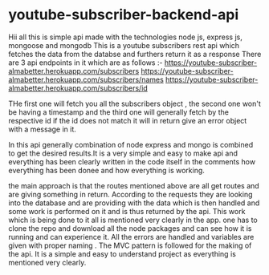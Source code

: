 # youtube-subscriber-backend-api

Hii all this is simple api made with the technologies node js, express js, mongoose and mongodb
This is a youtube subscribers rest api which fetches the data from the databse and furthers return it as a response 
There are 3 api endpoints in it which are as follows :-
https://youtube-subscriber-almabetter.herokuapp.com/subscribers 
https://youtube-subscriber-almabetter.herokuapp.com/subscribers/names
https://youtube-subscriber-almabetter.herokuapp.com/subscribers/id

THe first one will fetch you all the subscribers object , the second one won't be having a timestamp and the third one will generally fetch by the respective id
if the id does not match it will in return give an error object with a message in it.

In this api generally combination of node express and mongo is combined to get the desired results.It is a very simple and easy to make api and everything
has been clearly written in the code itself in the comments how everything has been donee and how everything is working.

the main approach is that the routes mentioned above are all get routes and are giving something in return. According to the requests they are looking into the 
database and are providing with the data which is then handled and some work is performed on it and is thus returned by the api. This work which is being done to it 
all is mentioned very clearly in the app.
one has to clone the repo and download all the node packages and can see how it is running and can experience it.
All the errors are handled and variables are given with proper naming . The MVC pattern is followed for the making of the api. It is a simple and easy to understand 
project as everything is mentioned very clearly.
